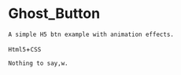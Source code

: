 # Ghost_Button

	A simple H5 btn example with animation effects.
	
`Html5`+`CSS`

	Nothing to say,w.